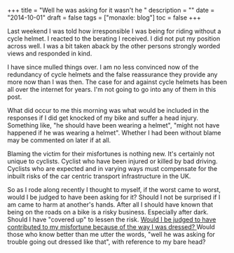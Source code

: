 +++
title = "Well he was asking for it wasn't he "
description = ""
date = "2014-10-01"
draft = false
tags = ["monaxle: blog"]
toc = false
+++

Last weekend I was told how irresponsible I was being for riding without a cycle helmet. I reacted to the berating I received. I did not put my position across well. I was a bit taken aback by the other persons strongly worded views and responded in kind.

I have since mulled things over. I am no less convinced now of the redundancy of cycle helmets and the false reassurance they provide any more now than I was then. The case for and against cycle helmets has been all over the internet for years. I'm not going to go into any of them in this post.

What did occur to me this morning was what would be included in the responses if I did get knocked of my bike and suffer a head injury. Something like, "he should have been wearing a helmet", "might not have happened if he was wearing a helmet". Whether I had been without blame may be commented on later if at all.

Blaming the victim for their misfortunes is nothing new. It's certainly not unique to cyclists. Cyclist who have been injured or killed by bad driving. Cyclists who are expected and in varying ways must compensate for the inbuilt risks of the car centric transport infrastructure in the UK.

So as I rode along recently I thought to myself, if the worst came to worst, would I be judged to have been asking for it? Should I not be surprised if I am came to harm at another's hands. After all I should have known that being on the roads on a bike is a risky business. Especially after dark. Should I have "covered up" to lessen the risk. [Would I be judged to have contributed to my misfortune because of the way I was dressed? ](https://listed.to/@alxtrnr/59026/knocked-off-my-bike-by-a-too-close-pass)Would those who know better than me utter the words, "well he was asking for trouble going out dressed like that", with reference to my bare head?